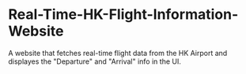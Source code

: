 # Real-Time-HK-Flight-Information-Website
A website that fetches real-time flight data from the HK Airport and displayes the "Departure" and "Arrival" info in the UI.
